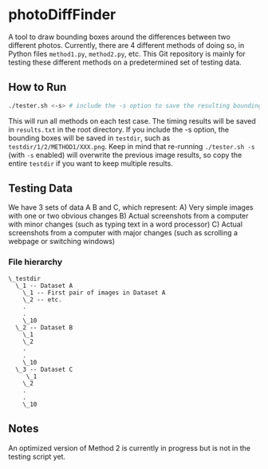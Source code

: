 # photoDiffFinder

A tool to draw bounding boxes around the differences between two different photos. Currently, there are 4 different methods of doing so, in Python files `method1.py`, `method2.py`, etc. This Git repository is mainly for testing these different methods on a predetermined set of testing data.

## How to Run

```bash
./tester.sh <-s> # include the -s option to save the resulting bounding boxes -- however, remember that saving may affect the timing results.
```

This will run all methods on each test case. The timing results will be saved in `results.txt` in the root directory. If you include the -s option, the bounding boxes will be saved in `testdir`, such as `testdir/1/2/METHOD1/XXX.png`. Keep in mind that re-running `./tester.sh -s` (with `-s` enabled) will overwrite the previous image results, so copy the entire `testdir` if you want to keep multiple results.

## Testing Data

We have 3 sets of data A B and C, which represent:
    A) Very simple images with one or two obvious changes
    B) Actual screenshots from a computer with minor changes (such as typing text in a word processor)
    C) Actual screenshots from a computer with major changes (such as scrolling a webpage or switching windows)
    
### File hierarchy
```
\_testdir
  \_1 -- Dataset A
    \_1 -- First pair of images in Dataset A
    \_2 -- etc.
    .
    .
    \_10
  \_2 -- Dataset B
    \_1
    \_2
    .
    .
    \_10
  \_3 -- Dataset C
     \_1
    \_2
    .
    .
    \_10
```

## Notes

An optimized version of Method 2 is currently in progress but is not in the testing script yet.
